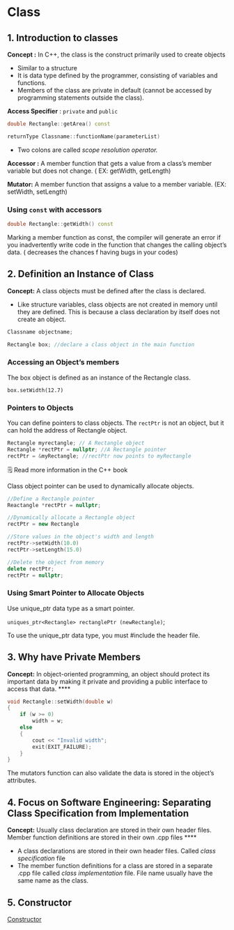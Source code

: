 # Class

## 1. Introduction to classes

**Concept :** In C++, the class is the construct primarily used to create objects

- Similar to a structure
- It is data type defined by the programmer, consisting of variables and functions.
- Members of the class are private in default (cannot be accessed by programming statements outside the class).

**Access Specifier** : `private` and `public`

```cpp
double Rectangle::getArea() const 

returnType Classname::functionName(parameterList)
```

- Two colons are called *scope resolution operator.*

**Accessor :** A member function that gets a value from a class’s member variable but does not change. ( EX: getWidth, getLength)

**Mutator:** A member function that assigns a value to a member variable. (EX: setWidth, setLength)
### Using `const` with accessors

```cpp
double Rectangle::getWidth() const 
```

Marking a member function as const, the compiler will generate an error if you inadvertently write code in the function that changes the calling object’s data. ( decreases the chances f having bugs in your codes)

## 2. Definition an Instance of Class

**Concept:** A class objects must be defined after the class is declared.

- Like structure variables, class objects are not created in memory until they are defined. This is because a class declaration by itself does not create an object.

```cpp
Classname objectname; 
```

 

```cpp
Rectangle box; //declare a class object in the main function
```

### Accessing an Object’s members

The box object is defined as an instance of the Rectangle class. 

`box.setWidth(12.7)`

### Pointers to Objects

You can define pointers to class objects. The `rectPtr` is not an object, but it can hold the address of Rectangle object.

```cpp
Rectangle myrectangle; // A Rectangle object
Rectangle *rectPtr = nullptr; //A Rectangle pointer
rectPtr = &myRectangle; //rectPtr now points to myRectangle
```

<aside>
🗒️ Read more information in the C++ book

</aside>

Class object pointer can be used to dynamically allocate objects. 

```cpp
//Define a Rectangle pointer 
Reactangle *rectPtr = nullptr;

//Dynamically allocate a Rectangle object 
rectPtr = new Rectangle 

//Store values in the object's width and length 
rectPtr->setWidth(10.0)
rectPtr->setLength(15.0)

//Delete the object from memory 
delete rectPtr; 
rectPtr = nullptr;
```

### Using Smart Pointer to Allocate Objects

Use unique_ptr data type as a smart pointer.

`uniques_ptr<Rectangle> rectanglePtr (newRectangle)`;

To use the unique_ptr data type, you must #include the <memory> header file. 

## 3. Why have Private Members

**Concept:** In object-oriented programming, an object should protect its important data by making it private and providing a public interface to access that data. ****

```cpp
void Rectangle::setWidth(double w)
{
	if (w >= 0)
		width = w; 
	else
	{
		cout << "Invalid width";
		exit(EXIT_FAILURE); 
	}
}
```

The mutators function can also validate the data is stored in the object’s attributes.

## 4. Focus on Software Engineering: Separating Class Specification from Implementation

**Concept:** Usually class declaration are stored in their own header files. Member function definitions are stored in their own .cpp files **** 

- A class declarations are stored in their own header files. Called *class specification* file
- The member function definitions for a class are stored in a separate .cpp file called *class implementation* file. File name usually have the same name as the class.

## 5. Constructor 
[Constructor](https://github.com/lnttran/C-Course/tree/main/Class/Constructor)
